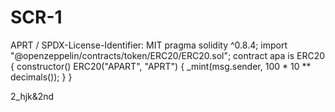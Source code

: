 # SCR-1
APRT
/ SPDX-License-Identifier: MIT
pragma solidity ^0.8.4;
import "@openzeppelin/contracts/token/ERC20/ERC20.sol";
contract apa is ERC20 {
    constructor() ERC20("APART", "APRT") {
        _mint(msg.sender, 100 * 10 ** decimals());
    }
}


2_hjk&2nd
